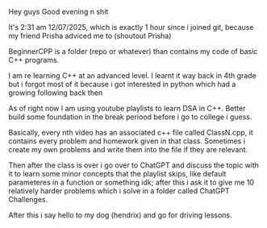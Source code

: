 Hey guys Good evening n shit

It's 2:31 am 12/07/2025, which is exactly 1 hour since i joined git, because my friend Prisha adviced me to (shoutout Prisha) 

BeginnerCPP is a folder (repo or whatever) than contains my code of basic C++ programs.

I am re learning C++ at an advanced level. I learnt it way back in 4th grade but i 
forgot most of it because i got interested in python which had a growing following 
back then

As of right now I am using youtube playlists to learn DSA in C++. Better build some
foundation in the break periood before i go to college i guess.

Basically, every nth video has an associated c++ file called ClassN.cpp, it contains 
every problem and homework given in that class. Sometimes i create my own problems
and write them into the file if they are relevant.

Then after the class is over i go over to ChatGPT and discuss the topic with it to learn
some minor concepts that the playlist skips, like default parameteres in a function or
something idk; after this i ask it to give me 10 relatively harder problems which i solve
in a folder called ChatGPT Challenges.

After this i say hello to my dog (hendrix) and go for driving lessons.
